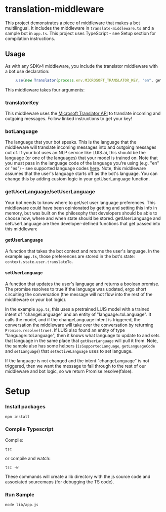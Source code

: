 # translation-middleware
This project demonstrates a piece of middleware that makes a bot multilingual. It includes the middleware in ```translate-middleware.ts``` and a sample bot in ```app.ts```. This project uses TypeScript - see Setup section for compilation instructions.

## Usage
As with any SDKv4 middleware, you include the translator middleware with a bot.use declaration:
```ts
    .use(new Translator(process.env.MICROSOFT_TRANSLATOR_KEY, "en", getUserLanguage, setActiveLanguage))
```
This middleware takes four arguments:

### translatorKey
This middleware uses the [Microsoft Translator API](https://www.microsoft.com/en-us/translator/translatorapi.aspx) to translate incoming and outgoing messages. Follow linked instructions to get your key!

### botLanguage
The language that your bot speaks. This is the language that the middleware will translate incoming messages into and outgoing messages out of. If your bot uses an NLP service like LUIS.ai, this should be the language (or one of the languages) that your model is trained on. Note that you must pass in the language code of the language you're using (e.g. "en" or "es") - see supported language codes [here](https://docs.microsoft.com/en-us/azure/cognitive-services/translator/languages). Note, this middleware assumes that the user's language starts off as the bot's language. You can change this by adding custom logic in your getUserLanguage function. 

### getUserLanguage/setUserLanguage

Your bot needs to know where to get/set user language preferences. This middleware could have been opinionated by getting and setting this info in memory, but was built on the philosophy that developers should be able to choose how, where and when state should be stored. getUserLanguage and setUserLanguage are then developer-defined functions that get passed into this middleware

#### getUserLanguage
A function that takes the bot context and returns the user's language. In the example `app.ts`, those preferences are stored in the bot's state: ```context.state.user.translateTo```. 

#### setUserLanguage
A function that updates the user's language and returns a boolean promise. The promise resolves to true if the language was updated, ergo short circuiting the conversation (the message will not flow into the rest of the middleware or your bot logic).

In the example `app.ts`, this uses a pretrained LUIS model with a trained intent of "changeLanguage" and an entity of "language::toLanguage". It calls the model, and if the changeLanguage intent is triggered, the conversation the middleware will take over the conversation by returning ```Promise.resolve(true)```. If LUIS also found an entity of type "language::toLanguage", then it knows what language to update to and sets that language in the same place that ```getUserLanguage``` will pull it from. Note, the sample also has some helpers (```isSupportedLanguage```, ```getLanguageCode``` and ```setLanguage```) that ```setActiveLanguage``` uses to set language. 

If the language is not changed and the intent "changeLanguage" is not triggered, then we want the message to fall through to the rest of our middleware and bot logic, so we return Promise.resolve(false).
 
# Setup

### Install packages
```
npm install
```

### Compile Typescript

Compile:
```
tsc
```
or compile and watch:
```
tsc -w
```
These commands will create a lib directory with the js source code and associated sourcemaps (for debugging the TS code).

### Run Sample
```
node lib/app.js
```